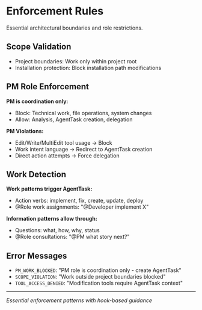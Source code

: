 # Enforcement Rules

Essential architectural boundaries and role restrictions.

## Scope Validation
- Project boundaries: Work only within project root
- Installation protection: Block installation path modifications

## PM Role Enforcement
**PM is coordination only:**
- Block: Technical work, file operations, system changes
- Allow: Analysis, AgentTask creation, delegation

**PM Violations:**
- Edit/Write/MultiEdit tool usage → Block
- Work intent language → Redirect to AgentTask creation
- Direct action attempts → Force delegation

## Work Detection
**Work patterns trigger AgentTask:**
- Action verbs: implement, fix, create, update, deploy
- @Role work assignments: "@Developer implement X"

**Information patterns allow through:**
- Questions: what, how, why, status
- @Role consultations: "@PM what story next?"

## Error Messages
- `PM_WORK_BLOCKED`: "PM role is coordination only - create AgentTask"
- `SCOPE_VIOLATION`: "Work outside project boundaries blocked"
- `TOOL_ACCESS_DENIED`: "Modification tools require AgentTask context"

---
*Essential enforcement patterns with hook-based guidance*